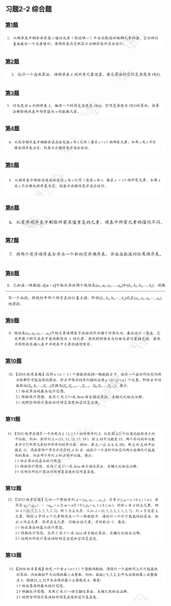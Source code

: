 ## 习题2-2 综合题
###  [第1题](code1)
 ![](../../pics/ch2-2/pic1.png)
### [第2题](code2)
 ![](../../pics/ch2-2/pic2.png)
### [第3题](code3)
 ![](../../pics/ch2-2/pic3.png)
### [第4题](code4)
 ![](../../pics/ch2-2/pic4.png)
### [第5题](code5)
 ![](../../pics/ch2-2/pic5.png)
### [第6题](code6)
 ![](../../pics/ch2-2/pic6.png)
### [第7题](code7)
 ![](../../pics/ch2-2/pic7.png)
### [第8题](code8)
 ![](../../pics/ch2-2/pic8.png)
### [第9题](code9)
 ![](../../pics/ch2-2/pic9.png)
### [第10题](code10)
 ![](../../pics/ch2-2/pic10.png)
### 第11题
 ![](../../pics/ch2-2/pic11.png)
### 第12题
 ![](../../pics/ch2-2/pic12.png)
### 第13题
 ![](../../pics/ch2-2/pic13.png)